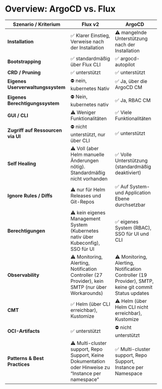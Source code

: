 # Overview: ArgoCD vs. Flux

| Szenario / Kriterium             | Flux v2                                                 | ArgoCD                                                        |
|----------------------------------|---------------------------------------------------------|---------------------------------------------------------------|
| **Installation**                 | ✅ Klarer Einstieg, Verweise nach der Installation       | ⚠️ mangelnde Unterstützung nach der Installation              |
| **Bootstrapping**                | ✅ standardmäßig über Flux CLI                           | ✅ argocd-autopilot                                            |
| **CRD / Pruning**                | ✅ unterstützt                                           | ✅ unterstützt                                                 |
| **Eigenes Userverwaltungssystem**                | ⛔ nein, kubernetes Nativ                                           | ✅ Ja, über die ArgoCD CM           |
| **Eigenes Berechtigungssystem**              | ⛔ Nein, kubernetes nativ                                           | ✅ Ja, RBAC CM                          |
| **GUI / CLI**                    | ⚠️ Weniger Funktionalitäten                              | ✅ Viele Funktionalitäten                                      |
| **Zugriff auf Ressourcen via UI**| ⛔ nicht unterstützt, nur über CLI                       | ✅ unterstützt                                                 |
| **Self Healing**                 | ⚠️ Voll (aber Helm manuelle Änderungen nötig). Standardmäßig nicht vorhanden | ✅ Volle Unterstützung (standardmäßig deaktiviert)            |
| **Ignore Rules / Diffs**         | ⚠️ nur für Helm Releases und Git-Repos                                 | ✅ Auf System- und Application Ebene durchsetzbar                           |
| **Berechtigungen**               | ⚠️ kein eigenes Management System (Kubernetes nativ über Kubeconfig), SSO für UI | ✅ eigenes System (RBAC), SSO für UI und CLI                  |
| **Observability**                | ⚠️ Monitoring, Alerting, Notification Controller (27 Provider), kein SMTP (nur über Workarounds) | ⚠️ Monitoring, Alerting, Notification Controller (19 Provider), SMTP, keine git commit Status updates |
| **CMT**                          | ✅ Helm (über CLI erreichbar), Kustomize                  | ⚠️ Helm (über Helm CLI nicht erreichbar), Kustomize           |
| **OCI-Artifacts**                | ✅ unterstützt                                           | ⛔ nicht unterstützt                                           |
| **Patterns & Best Practices**    | ⚠️ Multi-cluster support, Repo Support, Keine Dokumentation oder Hinweise zu “Instance per namespace” | ✅ Multi-cluster support, Repo Support, Instance per Namespace |

